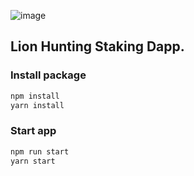 ![image](https://user-images.githubusercontent.com/29924624/215471204-207e2f91-5de6-4ac3-b660-f1106433d8d8.png)
## Lion Hunting Staking Dapp.
### Install package
```bash
npm install 
yarn install
```
### Start app
```bash
npm run start
yarn start
```
